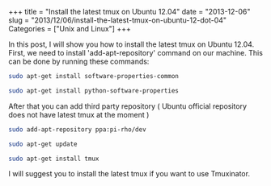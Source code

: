 +++
title = "Install the latest tmux on Ubuntu 12.04"
date = "2013-12-06"
slug = "2013/12/06/install-the-latest-tmux-on-ubuntu-12-dot-04"
Categories = ["Unix and Linux"]
+++

In this post, I will show you how to install the latest tmux on Ubuntu 12.04. First, we need to install 'add-apt-repository' command on our machine. This can be done by running these commands:

``` bash
sudo apt-get install software-properties-common

sudo apt-get install python-software-properties
```

After that you can add third party repository ( Ubuntu official repository does not have latest tmux at the moment )

``` bash
sudo add-apt-repository ppa:pi-rho/dev

sudo apt-get update 

sudo apt-get install tmux
```

I will suggest you to install the latest tmux if you want to use Tmuxinator.
